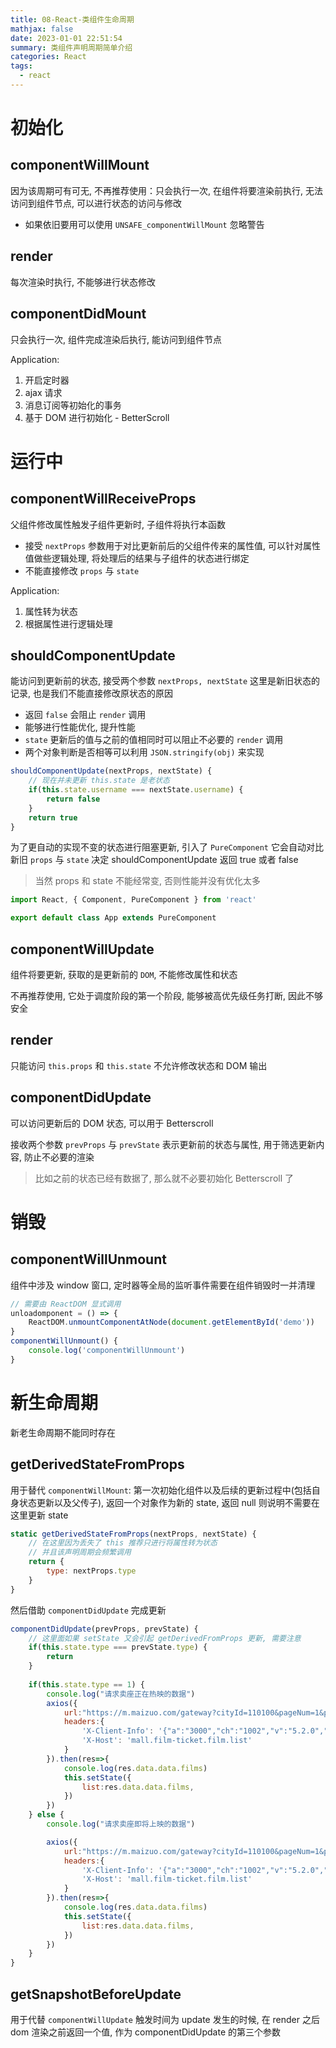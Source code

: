 ```yaml
---
title: 08-React-类组件生命周期
mathjax: false
date: 2023-01-01 22:51:54
summary: 类组件声明周期简单介绍
categories: React
tags:
  - react
---
```

# 初始化

## componentWillMount

因为该周期可有可无, 不再推荐使用：只会执行一次, 在组件将要渲染前执行, 无法访问到组件节点, 可以进行状态的访问与修改
- 如果依旧要用可以使用 `UNSAFE_componentWillMount` 忽略警告

## render

每次渲染时执行, 不能够进行状态修改

## componentDidMount

只会执行一次, 组件完成渲染后执行, 能访问到组件节点

Application:
1. 开启定时器
2. ajax 请求
3. 消息订阅等初始化的事务
4. 基于 DOM 进行初始化 - BetterScroll

# 运行中

## componentWillReceiveProps

父组件修改属性触发子组件更新时, 子组件将执行本函数
- 接受 `nextProps` 参数用于对比更新前后的父组件传来的属性值, 可以针对属性值做些逻辑处理, 将处理后的结果与子组件的状态进行绑定
- 不能直接修改 `props` 与 `state`

Application:
1. 属性转为状态
2. 根据属性进行逻辑处理

## shouldComponentUpdate

能访问到更新前的状态, 接受两个参数 `nextProps, nextState` 这里是新旧状态的记录, 也是我们不能直接修改原状态的原因
- 返回 `false` 会阻止 `render` 调用
- 能够进行性能优化, 提升性能
- `state` 更新后的值与之前的值相同时可以阻止不必要的 `render` 调用
- 两个对象判断是否相等可以利用 `JSON.stringify(obj)` 来实现

```jsx
shouldComponentUpdate(nextProps, nextState) {
    // 现在并未更新 this.state 是老状态
    if(this.state.username === nextState.username) {
        return false
    }
    return true
}
```

为了更自动的实现不变的状态进行阻塞更新, 引入了 `PureComponent` 它会自动对比新旧 `props` 与 `state` 决定 shouldComponentUpdate 返回 true 或者 false
> 当然 props 和 state 不能经常变, 否则性能并没有优化太多

```jsx
import React, { Component, PureComponent } from 'react'

export default class App extends PureComponent
```

## componentWillUpdate

组件将要更新, 获取的是更新前的 `DOM`, 不能修改属性和状态

不再推荐使用, 它处于调度阶段的第一个阶段, 能够被高优先级任务打断, 因此不够安全

## render

只能访问 `this.props` 和 `this.state` 不允许修改状态和 DOM 输出
  
## componentDidUpdate

可以访问更新后的 DOM 状态, 可以用于 Betterscroll

接收两个参数 `prevProps` 与 `prevState` 表示更新前的状态与属性, 用于筛选更新内容, 防止不必要的渲染
> 比如之前的状态已经有数据了, 那么就不必要初始化 Betterscroll 了

# 销毁

## componentWillUnmount

组件中涉及 window 窗口, 定时器等全局的监听事件需要在组件销毁时一并清理

```javascript
// 需要由 ReactDOM 显式调用
unloadomponent = () => {
    ReactDOM.unmountComponentAtNode(document.getElementById('demo'))
}
componentWillUnmount() {
    console.log('componentWillUnmount')
}
```

# 新生命周期

新老生命周期不能同时存在

## getDerivedStateFromProps

用于替代 `componentWillMount`: 第一次初始化组件以及后续的更新过程中(包括自身状态更新以及父传子), 返回一个对象作为新的 state, 返回 null 则说明不需要在这里更新 state

```jsx
static getDerivedStateFromProps(nextProps, nextState) {
    // 在这里因为丢失了 this 推荐只进行将属性转为状态
    // 并且该声明周期会频繁调用
    return {
        type: nextProps.type
    }
}
```

然后借助 `componentDidUpdate` 完成更新

```jsx
componentDidUpdate(prevProps, prevState) {
    // 这里面如果 setState 又会引起 getDerivedFromProps 更新, 需要注意
    if(this.state.type === prevState.type) {
        return
    }
    
    if(this.state.type == 1) {
        console.log("请求卖座正在热映的数据")
        axios({
            url:"https://m.maizuo.com/gateway?cityId=110100&pageNum=1&pageSize=10&type=1&k=6369301",
            headers:{
                'X-Client-Info': '{"a":"3000","ch":"1002","v":"5.2.0","e":"16395416565231270166529","bc":"110100"}',
                'X-Host': 'mall.film-ticket.film.list'
            }
        }).then(res=>{
            console.log(res.data.data.films)
            this.setState({
                list:res.data.data.films,
            })
        })
    } else {
        console.log("请求卖座即将上映的数据")

        axios({
            url:"https://m.maizuo.com/gateway?cityId=110100&pageNum=1&pageSize=10&type=2&k=8077848",
            headers:{
                'X-Client-Info': '{"a":"3000","ch":"1002","v":"5.2.0","e":"16395416565231270166529","bc":"110100"}',
                'X-Host': 'mall.film-ticket.film.list'
            }
        }).then(res=>{
            console.log(res.data.data.films)
            this.setState({
                list:res.data.data.films,
            })
        })
    }
}
```

## getSnapshotBeforeUpdate

用于代替 `componentWillUpdate` 触发时间为 update 发生的时候, 在 render 之后 dom 渲染之前返回一个值, 作为 componentDidUpdate 的第三个参数